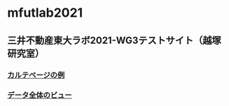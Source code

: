 # mfutlab2021
## 三井不動産東大ラボ2021-WG3テストサイト（越塚研究室）

### [カルテページの例](https://noboru-koshizuka.github.io/mfutlab2021/carte_compare_mod2.html)

### [データ全体のビュー](https://noboru-koshizuka.github.io/mfutlab2021/014.tablechart.html)
